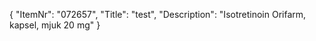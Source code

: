 {
  "ItemNr": "072657",
  "Title": "test",
  "Description": "Isotretinoin Orifarm, kapsel, mjuk 20 mg"
}
